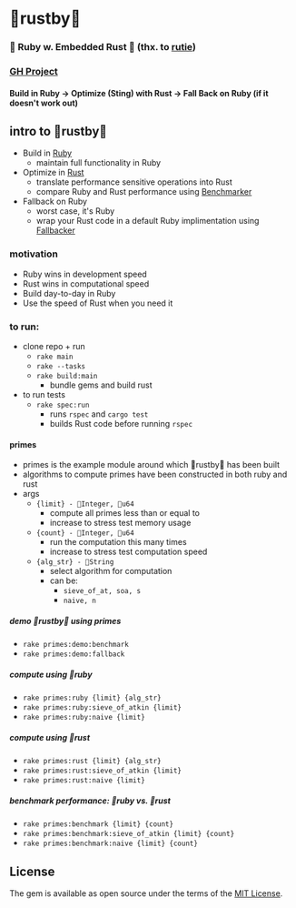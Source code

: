 # 🦀rustby🐝

### 💎 Ruby w. Embedded Rust 🦀 (thx. to [rutie](https://github.com/danielpclark/rutie))
### [GH Project](https://github.com/users/nathanielBellamy/projects/2)

#### Build in Ruby  ->  Optimize (Sting) with Rust  ->  Fall Back on Ruby (if it doesn't work out)

## intro to 🦀rustby🐝

- Build in [Ruby](https://www.ruby-lang.org/en/)
  - maintain full functionality in Ruby
- Optimize in [Rust](https://www.rust-lang.org/)
  - translate performance sensitive operations into Rust
  - compare Ruby and Rust performance using [Benchmarker](https://github.com/nathanielBellamy/rustby/blob/main/lib/services/benchmarker.rb#L8)
- Fallback on Ruby
  - worst case, it's Ruby
  - wrap your Rust code in a default Ruby implimentation using [Fallbacker](https://github.com/nathanielBellamy/rustby/blob/main/lib/services/fallbacker.rb#L8)

### motivation

- Ruby wins in development speed
- Rust wins in computational speed
- Build day-to-day in Ruby
- Use the speed of Rust when you need it

### to run:

- clone repo + run
  - `rake main`
  - `rake --tasks`
  - `rake build:main`
    - bundle gems and build rust
- to run tests
  - `rake spec:run`
    - runs `rspec` and `cargo test`
    - builds Rust code before running `rspec`

#### primes

  - primes is the example module around which 🦀rustby🐝 has been built
  - algorithms to compute primes have been constructed in both ruby and rust
  - args
    - `{limit} - 💎Integer, 🦀u64`
      - compute all primes less than or equal to
      - increase to stress test memory usage
    - `{count} - 💎Integer, 🦀u64`
      - run the computation this many times
      - increase to stress test computation speed
    - `{alg_str} - 💎String`
      - select algorithm for computation
      - can be:
        - `sieve_of_at, soa, s`
        - `naive, n`

##### demo 🦀rustby🐝 using primes

- `rake primes:demo:benchmark`
- `rake primes:demo:fallback`

##### compute using 💎ruby

 - `rake primes:ruby {limit} {alg_str}`
 - `rake primes:ruby:sieve_of_atkin {limit}`
 - `rake primes:ruby:naive {limit}`

##### compute using 🦀rust

 - `rake primes:rust {limit} {alg_str}`
 - `rake primes:rust:sieve_of_atkin {limit}`
 - `rake primes:rust:naive {limit}`

##### benchmark performance: 💎ruby vs. 🦀rust

 - `rake primes:benchmark {limit} {count}`
 - `rake primes:benchmark:sieve_of_atkin {limit} {count}`
 - `rake primes:benchmark:naive {limit} {count}`

## License

The gem is available as open source under the terms of the [MIT License](https://opensource.org/licenses/MIT).
